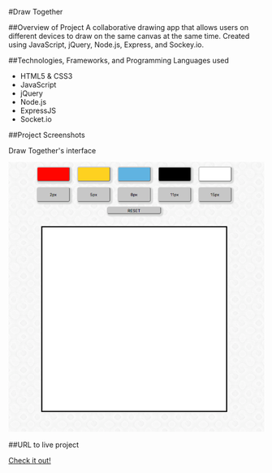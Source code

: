 #Draw Together


##Overview of Project
A collaborative drawing app that allows users on different devices to draw on the same canvas at the same time. Created using JavaScript, jQuery, Node.js, Express, and Sockey.io.

##Technologies, Frameworks, and Programming Languages used
* HTML5 & CSS3
* JavaScript
* jQuery
* Node.js
* ExpressJS
* Socket.io

##Project Screenshots

Draw Together's interface

![Draw Together](drawtogether.png)


##URL to live project

[Check it out!](https://draw-together-tehczpbnlz.now.sh/)
